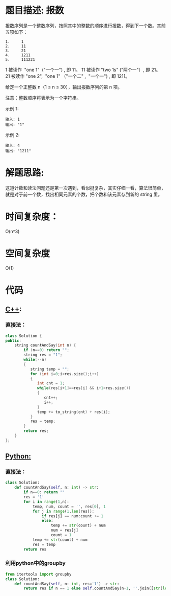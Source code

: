 # 题目描述: 报数

报数序列是一个整数序列，按照其中的整数的顺序进行报数，得到下一个数。其前五项如下：

```
1.     1
2.     11
3.     21
4.     1211
5.     111221
```
1 被读作  "one 1"  ("一个一") , 即 11。
11 被读作 "two 1s" ("两个一"）, 即 21。
21 被读作 "one 2",  "one 1" （"一个二" ,  "一个一") , 即 1211。

给定一个正整数 n（1 ≤ n ≤ 30），输出报数序列的第 n 项。

注意：整数顺序将表示为一个字符串。

示例 1:
```
输入: 1
输出: "1"
```

示例 2:
```
输入: 4
输出: "1211"
```
  
# 解题思路:
  
  这道计数和读法问题还是第一次遇到，看似挺复杂，其实仔细一看，算法很简单，就是对于前一个数，找出相同元素的个数，把个数和该元素存到新的 string 里。

# 时间复杂度：
  O(n^3)
  
# 空间复杂度
  O(1)
  
# 代码

## [C++](./Count-And-Say.cpp):
### 直接法：
```c++
class Solution {
public:
    string countAndSay(int n) {
        if (n==0) return "";
        string res = "1";
        while(--n)
        {
           string temp = "";
           for (int i=0;i<res.size();i++)
           {
              int cnt = 1;
              while(res[i+1]==res[i] && i+1<res.size())
              {
                 cnt++;
                 i++;
              }
              temp += to_string(cnt) + res[i];
           }
           res = temp;
        }
        return res;
    }
};
```



## [Python:](https://github.com/bryceustc/LeetCode_Note/blob/master/python/Count-And-Say/Count-And-Say.py)
### 直接法：
```python
class Solution:
    def countAndSay(self, n: int) -> str:
        if n==0: return ""
        res = '1'
        for i in range(1,n):
            temp, num, count = '', res[0], 1
            for j in range(1,len(res)):
                if res[j] == num:count += 1
                else:
                    temp += str(count) + num
                    num = res[j]
                    count = 1
            temp += str(count) + num
            res = temp
        return res
```

### 利用python中的groupby
```python
from itertools import groupby
class Solution:
    def countAndSay(self, n: int, res='1') -> str:
        return res if n == 1 else self.countAndSay(n-1, ''.join([str(len(list(gen)))+val for val, gen in groupby(res)])

```
